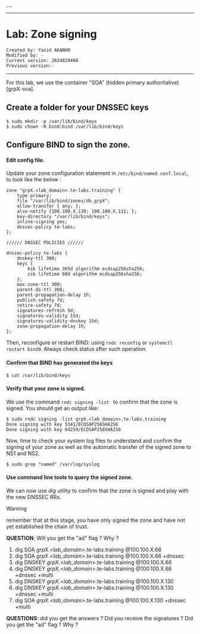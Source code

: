 
<img src="https://github.com/yakanho/training/assets/54844453/321060e5-fc84-40f7-8caa-846d0a68494b" alt="ICANN" style="zoom:25%;" />

------

# Lab: Zone signing

```
Created by: Yazid AKANHO
Modified by: -
Current version: 2024020400
Previous version:-
```

------
For this lab, we use the container "SOA" (hidden primary authoritative) [grpX-soa].

## Create a folder for your DNSSEC keys

```
$ sudo mkdir -p /var/lib/bind/keys
$ sudo chown -R bind:bind /var/lib/bind/keys
```

## Configure BIND to sign the zone.

#### Edit config file.
Update your zone configuration statement in `/etc/bind/named.conf.local`, to look like the below : 

```
zone "grpX.<lab_domain>.te-labs.training" {
	type primary;
	file "/var/lib/bind/zones/db.grpX";
	allow-transfer { any; };
	also-notify {100.100.X.130; 100.100.X.131; };
	key-directory "/var/lib/bind/keys";
	inline-signing yes;
	dnssec-policy te-labs;
};

////// DNSSEC POLICIES //////

dnssec-policy te-labs {
    dnskey-ttl 300;
    keys {
        ksk lifetime 365d algorithm ecdsap256sha256;
        zsk lifetime 60d algorithm ecdsap256sha256;
    };
    max-zone-ttl 300;
    parent-ds-ttl 300;
    parent-propagation-delay 1h;
    publish-safety 7d;
    retire-safety 7d;
    signatures-refresh 5d;
    signatures-validity 15d;
    signatures-validity-dnskey 15d;
    zone-propagation-delay 1h;
};
```


Then, reconfigure or restart BIND: using `rndc reconfig` or `systemctl restart bind9`. Always check status after such operation.

#### Confirm that BIND has generated the keys

```
$ cat /var/lib/bind/keys
```

#### Verify that your zone is signed.
We use the command `rndc signing -list ` to confirm that the zone is signed. You should get an output like:

```
$ sudo rndc signing -list grpX.<lab_domain>.te-labs.training
Done signing with key 5341/ECDSAP256SHA256
Done signing with key 64259/ECDSAP256SHA256
```
Now, time to check your system log files to understand and confirm the signing of your zone as well as the automatic transfer of the signed zone to NS1 and NS2.

```
$ sudo grep "named" /var/log/syslog
```

#### Use command line tools to query the signed zone.
We can now use *dig* utility to confirm that the zone is signed and play with the new DNSSEC RRs.



> [!WARNING]
>
> remember that at this stage, you have only signed the zone and have not yet established the chain of trust.

**QUESTION**: Will you get the "ad" flag ? Why ?

1. dig SOA *grpX*.<*lab_domain*>.te-labs.training @100.100.X.66
2. dig SOA *grpX*.<*lab_domain*>.te-labs.training @100.100.X.66 +dnssec
3. dig DNSKEY *grpX*.<*lab_domain*>.te-labs.training @100.100.X.66
4. dig DNSKEY *grpX*.<*lab_domain*>.te-labs.training @100.100.X.66 +dnssec +multi
5. dig DNSKEY *grpX*.<*lab_domain*>.te-labs.training @100.100.X.130
6. dig DNSKEY *grpX*.<*lab_domain*>.te-labs.training @100.100.X.130 +dnssec +multi
7. dig SOA *grpX*.<*lab_domain*>.te-labs.training @100.100.X.130 +dnssec +multi

**QUESTIONS**: did you get the answers ? Did you receive the  signatures ? Did you get the "ad" flag ? Why ?
